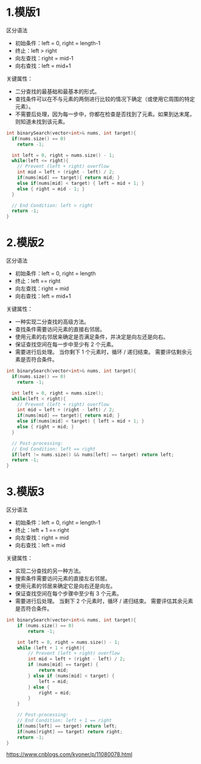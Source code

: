 # 1.模版1
区分语法

- 初始条件：left = 0, right = length-1   
- 终止：left > right   
- 向左查找：right = mid-1   
- 向右查找：left = mid+1   

关键属性：   
- 二分查找的最基础和最基本的形式。   
- 查找条件可以在不与元素的两侧进行比较的情况下确定（或使用它周围的特定元素）。   
- 不需要后处理，因为每一步中，你都在检查是否找到了元素。如果到达末尾，则知道未找到该元素。


```C
int binarySearch(vector<int>& nums, int target){
  if(nums.size() == 0)
    return -1;

  int left = 0, right = nums.size() - 1;
  while(left <= right){
    // Prevent (left + right) overflow
    int mid = left + (right - left) / 2;
    if(nums[mid] == target){ return mid; }
    else if(nums[mid] < target) { left = mid + 1; }
    else { right = mid - 1; }
  }

  // End Condition: left > right
  return -1;
}
```

# 2.模版2
区分语法   
- 初始条件：left = 0, right = length   
- 终止：left == right   
- 向左查找：right = mid   
- 向右查找：left = mid+1   

关键属性：   
- 一种实现二分查找的高级方法。  
- 查找条件需要访问元素的直接右邻居。  
- 使用元素的右邻居来确定是否满足条件，并决定是向左还是向右。  
- 保证查找空间在每一步中至少有 2 个元素。  
- 需要进行后处理。 当你剩下 1 个元素时，循环 / 递归结束。 需要评估剩余元素是否符合条件。   

```C
int binarySearch(vector<int>& nums, int target){
  if(nums.size() == 0)
    return -1;

  int left = 0, right = nums.size();
  while(left < right){
    // Prevent (left + right) overflow
    int mid = left + (right - left) / 2;
    if(nums[mid] == target){ return mid; }
    else if(nums[mid] < target) { left = mid + 1; }
    else { right = mid; }
  }

  // Post-processing:
  // End Condition: left == right
  if(left != nums.size() && nums[left] == target) return left;
  return -1;
}
```

# 3.模版3
区分语法   
- 初始条件：left = 0, right = length-1  
- 终止：left + 1 == right  
- 向左查找：right = mid  
- 向右查找：left = mid  

关键属性：   
- 实现二分查找的另一种方法。  
- 搜索条件需要访问元素的直接左右邻居。  
- 使用元素的邻居来确定它是向右还是向左。  
- 保证查找空间在每个步骤中至少有 3 个元素。  
- 需要进行后处理。 当剩下 2 个元素时，循环 / 递归结束。 需要评估其余元素是否符合条件。  
   

```C
int binarySearch(vector<int>& nums, int target){
    if (nums.size() == 0)
        return -1;

    int left = 0, right = nums.size() - 1;
    while (left + 1 < right){
        // Prevent (left + right) overflow
        int mid = left + (right - left) / 2;
        if (nums[mid] == target) {
            return mid;
        } else if (nums[mid] < target) {
            left = mid;
        } else {
            right = mid;
        }
    }

    // Post-processing:
    // End Condition: left + 1 == right
    if(nums[left] == target) return left;
    if(nums[right] == target) return right;
    return -1;
}
```

https://www.cnblogs.com/kyoner/p/11080078.html
